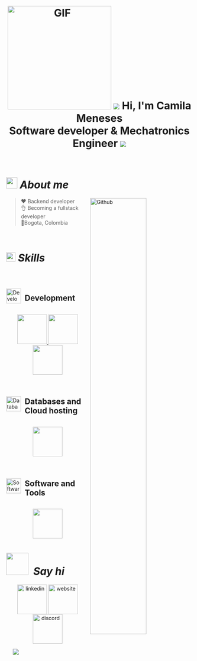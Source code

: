 
&emsp;
<h1 align="Center" >
  <img alt="GIF" src="https://github.com/arsentieva/arsentieva/blob/main/code.gif?raw=true" height="280" />
  

 <img src="https://user-images.githubusercontent.com/73097560/115834477-dbab4500-a447-11eb-908a-139a6edaec5c.gif">
  Hi, I'm Camila Meneses<br>
  Software developer & Mechatronics Engineer
  <img src="https://user-images.githubusercontent.com/73097560/115834477-dbab4500-a447-11eb-908a-139a6edaec5c.gif">

</h1>
&emsp;

<!-- About me -->

# <img src="https://media.giphy.com/media/ObNTw8Uzwy6KQ/giphy.gif" width="30px">&nbsp;***About me***

<img width="55%" align="right" alt="Github" src="https://raw.githubusercontent.com/onimur/.github/master/.resources/git-header.svg" />

>❤️ Backend developer\
👌 Becoming a fullstack developer\
📍Bogota, Colombia


&emsp;

<!-- Skills -->
# <img src="https://media2.giphy.com/media/QssGEmpkyEOhBCb7e1/giphy.gif?cid=ecf05e47a0n3gi1bfqntqmob8g9aid1oyj2wr3ds3mg700bl&rid=giphy.gif" width ="25"> ***Skills***
&emsp;

<div style="display: flex; align-items: center; ">
<img height="auto" width="40" src="https://media3.giphy.com/media/v1.Y2lkPTc5MGI3NjExN2FpaTh5ZWhnZ3RvZHVlYXk5eHA5ZmhuM2ZiamFnNDcxbXg2ZXVlNCZlcD12MV9pbnRlcm5hbF9naWZfYnlfaWQmY3Q9cw/EqIJGfyNyhTZpEPlxx/giphy.gif" alt="Development">
<h2 style="margin-left: 10px;">Development</h2>
</div>
<p align="center">
  <a href="https://skillicons.dev">
    <img height="80"src="https://skillicons.dev/icons?i=ruby,rails,nestjs&perline=3" />
    <img height="80"src="https://skillicons.dev/icons?i=html,css,react&perline=14" />
    <img height="80"src="https://skillicons.dev/icons?i=typescript&perline=14" />
  </a>
</p>
&emsp;

<div style="display: flex; align-items: center; ">
  <img height="auto" width="40" src="https://media4.giphy.com/media/v1.Y2lkPTc5MGI3NjExMDRseWc1Yzc0MWRybjU1ZXU5MDduOHY4b2w1dThiZnh2bHhuZGgxayZlcD12MV9pbnRlcm5hbF9naWZfYnlfaWQmY3Q9cw/EK5nB6wQKKN86j7GWx/giphy.gif" alt="Databases and Cloud hosting">
  <h2 style="margin-left: 10px;">Databases and Cloud hosting</h2>
</div>

<p align="center">
  <a href="https://skillicons.dev">
    <img height="80"src="https://skillicons.dev/icons?i=postgres,redis,mongodb,github,aws&perline=14" />
  </a>
</p>
&emsp;

<div style="display: flex; align-items: center; ">
  <img height="auto" width="40" src="https://media1.giphy.com/media/v1.Y2lkPTc5MGI3NjExZHl5cjc0ZXM1MGFpMG5zd2oyNGsyM244ZHZmZmxsMjR2M2wzb3BoZyZlcD12MV9pbnRlcm5hbF9naWZfYnlfaWQmY3Q9cw/uhQuegHFqkVYuFMXMQ/giphy.gif" alt="Software and Tools">
  <h2 style="margin-left: 10px;">Software and Tools</h2>
</div>

<p align="center">
  <a href="https://skillicons.dev">
    <img height="80"src="https://skillicons.dev/icons?i=postman,git,docker,vscode&perline=10" />
  </a>
</p>

<!-- Contact -->


# <img height="auto" width="60" src="https://media3.giphy.com/media/v1.Y2lkPTc5MGI3NjExZTMzMGdhbXZmNTJjdTUyazQ4d2M5cWd0cHBtYWF6dnpvZTAxY2hkMyZlcD12MV9pbnRlcm5hbF9naWZfYnlfaWQmY3Q9cw/h0KBN3qQOAxv6DwiFm/giphy.gif" width="30px">&nbsp; ***Say hi***

<p align="center">
  <a href="https://www.linkedin.com/in/camimeneses/" target="blank"><img align="center" src="https://img.icons8.com/?size=100&id=44019&format=png&color=000000" alt="linkedin" height="auto" width="80" /></a>
  <a href="https://camimeneses.github.io/" target="blank"><img align="center" src="https://img.icons8.com/?size=100&id=X-WB1cntO5xU&format=png&color=000000" alt="website" height="auto" width="80" /></a>
  <a href="https://drive.google.com/file/d/19_SCdFnqdS_J-f0YIU4dVdSYBL-MnTRT/view?pli=1" target="blank"><img align="center" src="https://img.icons8.com/?size=100&id=44834&format=png&color=000000" alt="discord" height="auto" width="80" /></a>
</p>

&emsp;
  <img src="https://user-images.githubusercontent.com/73097560/115834477-dbab4500-a447-11eb-908a-139a6edaec5c.gif">
  
  
